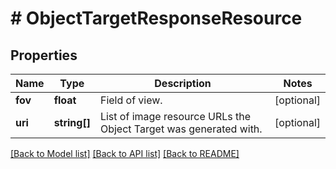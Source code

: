 # # ObjectTargetResponseResource

## Properties

Name | Type | Description | Notes
------------ | ------------- | ------------- | -------------
**fov** | **float** | Field of view. | [optional]
**uri** | **string[]** | List of image resource URLs the Object Target was generated with. | [optional]

[[Back to Model list]](../../README.md#models) [[Back to API list]](../../README.md#endpoints) [[Back to README]](../../README.md)
